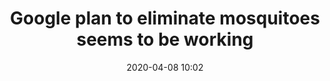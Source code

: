 ---
layout: post
title: Google plan to eliminate mosquitoes seems to be working
date: 2020-04-08 10:02
link: https://www.bloomberg.com/news/articles/2020-04-06/google-verily-aedes-aegypti-mosquitoes-fresno-wolbachia-debug
---